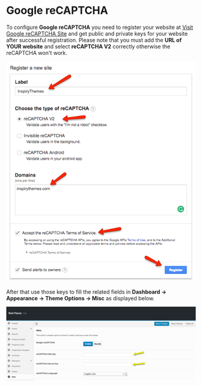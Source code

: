 # Google reCAPTCHA

To configure **Google reCAPTCHA** you need to register your website at [Visit Google reCAPTCHA Site](https://www.google.com/recaptcha/intro/index.html) and get public and private keys for your website after successful registration. Please note that you must add the **URL of YOUR website** and select **reCAPTCHA V2** correctly otherwise the reCAPTCHA won't work. 

![Register a New Site - Google reCAPTCHA](images/google-recaptcha/register-new-site-google-recaptcha.png) 

After that use those keys to fill the related fields in **Dashboard → Appearance → Theme Options → Misc** as displayed below.

![Register a New Site - Google reCAPTCHA](images/google-recaptcha/google-recaptcha-api-settings.png)
